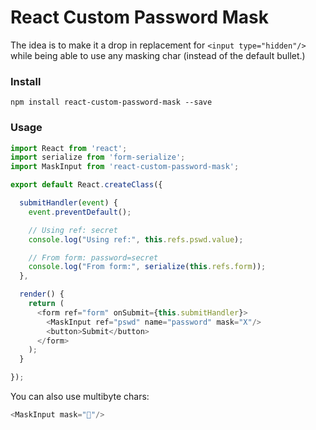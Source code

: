 # React Custom Password Mask

The idea is to make it a drop in replacement for `<input type="hidden"/>` while being able to use any masking char (instead of the default bullet.)

### Install

```shell
npm install react-custom-password-mask --save
```

### Usage

```javascript
import React from 'react';
import serialize from 'form-serialize';
import MaskInput from 'react-custom-password-mask';

export default React.createClass({

  submitHandler(event) {
    event.preventDefault();

    // Using ref: secret
    console.log("Using ref:", this.refs.pswd.value);

    // From form: password=secret
    console.log("From form:", serialize(this.refs.form));
  },

  render() {
    return (
      <form ref="form" onSubmit={this.submitHandler}>
        <MaskInput ref="pswd" name="password" mask="X"/>
        <button>Submit</button>
      </form>
    );
  }

}); 

```

You can also use multibyte chars:

```javascript
<MaskInput mask="💩"/>
```
